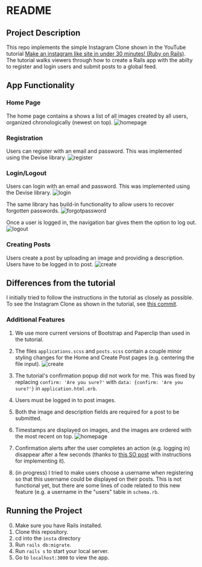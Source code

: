 # README

## Project Description

This repo implements the simple Instagram Clone shown in the YouTube tutorial [Make an instagram like site in under 30 minutes! (Ruby on Rails)](https://www.youtube.com/watch?v=MpFO4Zr0EPE). The tutorial walks viewers through how to create a Rails app with the abilty to register and login users and submit posts to a global feed.



## App Functionality

### Home Page
The home page contains a  shows a list of all images created by all users, organized chronologically (newest on top). 
![homepage](https://user-images.githubusercontent.com/12390123/30258758-0cadef6a-9671-11e7-8f04-7d46c13421d6.PNG)

### Registration
Users can register with an email and password. This was implemented using the Devise library.
![register](https://user-images.githubusercontent.com/12390123/30258757-0cab6d80-9671-11e7-881b-f2084c0d7bf2.PNG)

### Login/Logout
Users can login with an email and password. This was implemented using the Devise library.
![login](https://user-images.githubusercontent.com/12390123/30258760-0cbfc7f8-9671-11e7-96ff-2deeb8595328.PNG)

The same library has build-in functionality to allow users to recover forgotten passwords.
![forgotpassword](https://user-images.githubusercontent.com/12390123/30259176-46ffbe02-9674-11e7-8df6-274c73debeb6.PNG)

Once a user is logged in, the navigation bar gives them the option to log out.
![logout](https://user-images.githubusercontent.com/12390123/30258759-0cbf1e0c-9671-11e7-8744-64461bb29b1e.PNG)

### Creating Posts
Users create a post by uploading an image and providing a description. Users have to be logged in to post. 
![create](https://user-images.githubusercontent.com/12390123/30258756-0ca86d6a-9671-11e7-973f-4b9ce4165222.PNG)


## Differences from the tutorial

I initially tried to follow the instructions in the tutorial as closely as possible. To see the Instagram Clone as shown in the tutorial, see [this commit](https://github.com/AliengirlLiv/instragram-clone/tree/e540db6ca308ec936625cdd6d27f4ccbe66d6589).

### Additional Features

1. We use more current versions of Bootstrap and Paperclip than used in the tutorial.

2. The files `applications.scss` and `posts.scss` contain a couple minor styling changes for the Home and Create Post pages (e.g. centering the file input).
![create](https://user-images.githubusercontent.com/12390123/30259174-46fc6ee6-9674-11e7-8e3f-d9ebac0ed69c.PNG)

3. The tutorial's confirmation popup did not work for me. This was fixed by replacing `confirm: 'Are you sure?'` with 		 `data: {confirm: 'Are you sure?'}` in `application.html.erb`.

4. Users must be logged in to post images.

5. Both the image and description fields are required for a post to be submitted.

6. Timestamps are displayed on images, and the images are ordered with the most recent on top.
![homepage](https://user-images.githubusercontent.com/12390123/30258758-0cadef6a-9671-11e7-8f04-7d46c13421d6.PNG)

7. Confirmation alerts after the user completes an action (e.g. logging in) disappear after a few seconds (thanks to [this SO post](https://stackoverflow.com/questions/26772839/auto-hide-the-flash-messages-in-rails) with instructions for implementing it).

8. (in progress) I tried to make users choose a username when registering so that this username could be displayed on their posts. This is not functional yet, but there are some lines of code related to this new feature (e.g. a username in the "users" table in `schema.rb`.



## Running the Project

0. Make sure you have Rails installed.
1. Clone this repository. 
2. cd into the `insta` directory
3. Run `rails db:migrate`.
4. Run `rails s` to start your local server.
5. Go to `localhost:3000` to view the app.
